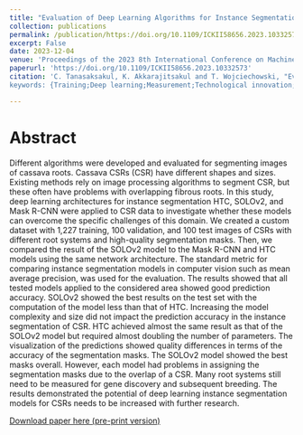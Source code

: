 ```yaml
---
title: "Evaluation of Deep Learning Algorithms for Instance Segmentation on Cassava Root"
collection: publications
permalink: /publication/https://doi.org/10.1109/ICKII58656.2023.10332573
excerpt: False
date: 2023-12-04
venue: 'Proceedings of the 2023 8th International Conference on Machine Learning Technologies (ICMLT 2023)'
paperurl: 'https://doi.org/10.1109/ICKII58656.2023.10332573'
citation: 'C. Tanasaksakul, K. Akkarajitsakul and T. Wojciechowski, "Evaluation of Deep Learning Algorithms for Instance Segmentation on Cassava Root," 2023 IEEE 6th International Conference on Knowledge Innovation and Invention (ICKII), Sapporo, Japan, 2023, pp. 392-397, doi: 10.1109/ICKII58656.2023.10332573.
keywords: {Training;Deep learning;Measurement;Technological innovation;Shape;Computational modeling;Predictive models;Instance segmentation;Object detection;Convolutional neural network;Cassava roots},'

---
```


Abstract
======
Different algorithms were developed and evaluated for segmenting images of cassava roots. Cassava CSRs (CSR) have different shapes and sizes. Existing methods rely on image processing algorithms to segment CSR, but these often have problems with overlapping fibrous roots. In this study, deep learning architectures for instance segmentation HTC, SOLOv2, and Mask R-CNN were applied to CSR data to investigate whether these models can overcome the specific challenges of this domain. We created a custom dataset with 1,227 training, 100 validation, and 100 test images of CSRs with different root systems and high-quality segmentation masks. Then, we compared the result of the SOLOv2 model to the Mask R-CNN and HTC models using the same network architecture. The standard metric for comparing instance segmentation models in computer vision such as mean average precision, was used for the evaluation. The results showed that all tested models applied to the considered area showed good prediction accuracy. SOLOv2 showed the best results on the test set with the computation of the model less than that of HTC. Increasing the model complexity and size did not impact the prediction accuracy in the instance segmentation of CSR. HTC achieved almost the same result as that of the SOLOv2 model but required almost doubling the number of parameters. The visualization of the predictions showed quality differences in terms of the accuracy of the segmentation masks. The SOLOv2 model showed the best masks overall. However, each model had problems in assigning the segmentation masks due to the overlap of a CSR. Many root systems still need to be measured for gene discovery and subsequent breeding. The results demonstrated the potential of deep learning instance segmentation models for CSRs needs to be increased with further research.

[Download paper here (pre-print version)](http://stamptanasaksakul.github.io/files/(Preprint)Evaluation-of-Deep-Learning-Algorithms-for-Instance-Segmentation-on-Cassava-Root.pdf)

<!---
Recommended citation: C. Tanasaksakul, K. Akkarajitsakul and T. Wojciechowski, "Evaluation of Deep Learning Algorithms for Instance Segmentation on Cassava Root," 2023 IEEE 6th International Conference on Knowledge Innovation and Invention (ICKII), Sapporo, Japan, 2023, pp. 392-397, doi: 10.1109/ICKII58656.2023.10332573.
keywords: {Training;Deep learning;Measurement;Technological innovation;Shape;Computational modeling;Predictive models;Instance segmentation;Object detection;Convolutional neural network;Cassava roots},
--->
